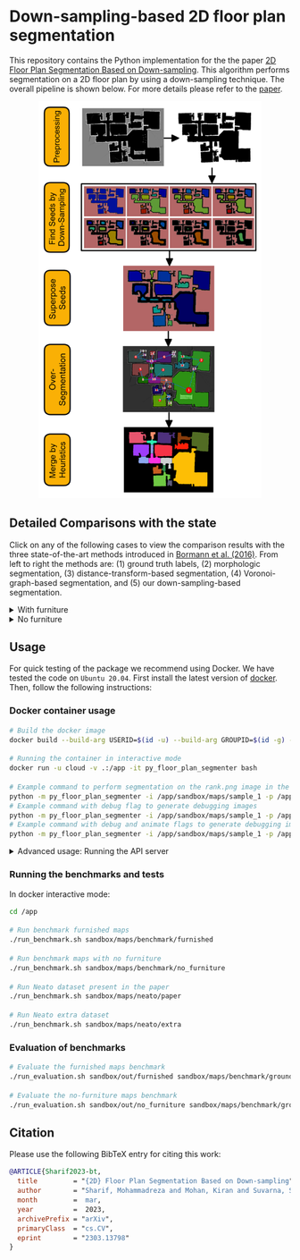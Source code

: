 # Down-sampling-based 2D floor plan segmentation

This repository contains the Python implementation for the the paper [2D Floor Plan Segmentation Based on Down-sampling](https://arxiv.org/abs/2303.13798). This algorithm performs segmentation on a 2D floor plan by using a down-sampling technique. The overall pipeline is shown below. For more details please refer to the [paper](https://arxiv.org/abs/2303.13798).

<p align='center'>
  <img src="./doc/pipeline.png" width="400" alt="Pipeline of our down-sampling-based 2D floor plan segmentation.">
</p>


## Detailed Comparisons with the state

Click on any of the following cases to view the comparison results with the three state-of-the-art methods introduced in [Bormann et al. (2016)](https://ieeexplore.ieee.org/document/7487234). From left to right the methods are: (1) ground truth labels, (2) morphologic segmentation, (3) distance-transform-based segmentation, (4) Voronoi-graph-based segmentation, and (5) our down-sampling-based segmentation.

<details><summary>With furniture</summary>
<p>
  <img src="./sandbox/results/furnished.png" alt="Furnished maps benchmark">
</p>
</details>

<details><summary>No furniture</summary>
<p>
  <img src="./sandbox/results/no_furniture.png" alt="No furniture maps benchmark">
</p>
</details>

## Usage

For quick testing of the package we recommend using Docker. We have tested the code on `Ubuntu 20.04`. First install the latest version of [docker](https://docs.docker.com/get-docker/). Then, follow the following instructions:

### Docker container usage

```bash
# Build the docker image
docker build --build-arg USERID=$(id -u) --build-arg GROUPID=$(id -g) -t py_floor_plan_segmenter .

# Running the container in interactive mode
docker run -u cloud -v .:/app -it py_floor_plan_segmenter bash

# Example command to perform segmentation on the rank.png image in the `/app/sandbox/maps/sample_1` folder.
python -m py_floor_plan_segmenter -i /app/sandbox/maps/sample_1 -p /app/sandbox/out
# Example command with debug flag to generate debugging images
python -m py_floor_plan_segmenter -i /app/sandbox/maps/sample_1 -p /app/sandbox/out --debug
# Example command with debug and animate flags to generate debugging images and animation
python -m py_floor_plan_segmenter -i /app/sandbox/maps/sample_1 -p /app/sandbox/out --debug --animate
```

<details><summary>Advanced usage: Running the API server</summary>
<p>
To run the API server:

```bash
# Clone the repository
git clone https://gitlab.tmecosys.net/mohammadreza.sharif/py_room_segmenter
cd py_room_segmenter

docker-compose build --build-arg USERID=$(id -u) --build-arg GROUPID=$(id -g)
# To start the server
docker-compose up -d
# To stop the server
docker-compose stop
```

Then, open your browser at the address for documentation: `http://0.0.0.0:8008/docs`
</p>
</details>




### Running the benchmarks and tests

In docker interactive mode:

```bash
cd /app

# Run benchmark furnished maps
./run_benchmark.sh sandbox/maps/benchmark/furnished

# Run benchmark maps with no furniture
./run_benchmark.sh sandbox/maps/benchmark/no_furniture

# Run Neato dataset present in the paper
./run_benchmark.sh sandbox/maps/neato/paper

# Run Neato extra dataset
./run_benchmark.sh sandbox/maps/neato/extra
```

### Evaluation of benchmarks

```bash
# Evaluate the furnished maps benchmark
./run_evaluation.sh sandbox/out/furnished sandbox/maps/benchmark/groundtruth

# Evaluate the no-furniture maps benchmark
./run_evaluation.sh sandbox/out/no_furniture sandbox/maps/benchmark/groundtruth
```

## Citation

Please use the following BibTeX entry for citing this work:

```bibtex
@ARTICLE{Sharif2023-bt,
  title         = "{2D} Floor Plan Segmentation Based on Down-sampling",
  author        = "Sharif, Mohammadreza and Mohan, Kiran and Suvarna, Sarath",
  month         =  mar,
  year          =  2023,
  archivePrefix = "arXiv",
  primaryClass  = "cs.CV",
  eprint        = "2303.13798"
}
```

